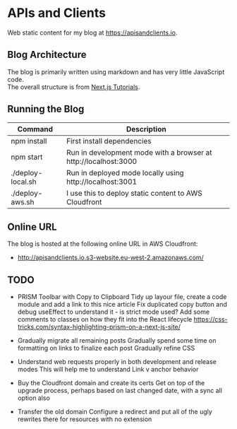 # APIs and Clients

Web static content for my blog at https://apisandclients.io.

## Blog Architecture

The blog is primarily written using markdown and has very little JavaScript code.\
The overall structure is from [Next.js Tutorials](https://nextjs.org/learn-pages-router/basics/data-fetching/blog-data).

## Running the Blog

| Command | Description |
| ------- | ----------- |
| npm install | First install dependencies |
| npm start | Run in development mode with a browser at http://localhost:3000 |
| ./deploy-local.sh | Run in deployed mode locally using http://localhost:3001 |
| ./deploy-aws.sh | I use this to deploy static content to AWS Cloudfront |

## Online URL

The blog is hosted at the following online URL in AWS Cloudfront:

- http://apisandclients.io.s3-website.eu-west-2.amazonaws.com/

## TODO

- PRISM Toolbar with Copy to Clipboard
  Tidy up layour file, create a code module and add a link to this nice article
  Fix duplicated copy button and debug useEffect to understand it - is strict mode used?
  Add some comments to classes on how they fit into the React lifecycle
  https://css-tricks.com/syntax-highlighting-prism-on-a-next-js-site/

- Gradually migrate all remaining posts
  Gradually spend some time on formatting on links to finalize each post
  Gradually refine CSS

- Understand web requests properly in both development and release modes
  This will help me to understand Link v anchor behavior

- Buy the Cloudfront domain and create its certs
  Get on top of the upgrade process, perhaps based on last changed date, with a sync all option also

- Transfer the old domain
  Configure a redirect and put all of the ugly rewrites there for resources with no extension
